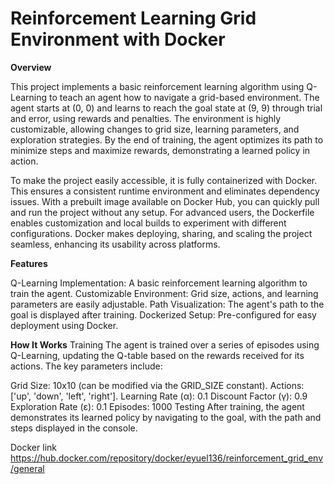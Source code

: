 # Reinforcement Learning Grid Environment with Docker
**Overview**

This project implements a basic reinforcement learning algorithm using Q-Learning to teach an agent how to navigate a grid-based environment. The agent starts at (0, 0) and learns to reach the goal state at (9, 9) through trial and error, using rewards and penalties. The environment is highly customizable, allowing changes to grid size, learning parameters, and exploration strategies. By the end of training, the agent optimizes its path to minimize steps and maximize rewards, demonstrating a learned policy in action.

To make the project easily accessible, it is fully containerized with Docker. This ensures a consistent runtime environment and eliminates dependency issues. With a prebuilt image available on Docker Hub, you can quickly pull and run the project without any setup. For advanced users, the Dockerfile enables customization and local builds to experiment with different configurations. Docker makes deploying, sharing, and scaling the project seamless, enhancing its usability across platforms. 

**Features**

Q-Learning Implementation: A basic reinforcement learning algorithm to train the agent.
Customizable Environment: Grid size, actions, and learning parameters are easily adjustable.
Path Visualization: The agent's path to the goal is displayed after training.
Dockerized Setup: Pre-configured for easy deployment using Docker.

**How It Works**
Training
The agent is trained over a series of episodes using Q-Learning, updating the Q-table based on the rewards received for its actions. The key parameters include:

Grid Size: 10x10 (can be modified via the GRID_SIZE constant).
Actions: ['up', 'down', 'left', 'right'].
Learning Rate (α): 0.1
Discount Factor (γ): 0.9
Exploration Rate (ε): 0.1
Episodes: 1000
Testing
After training, the agent demonstrates its learned policy by navigating to the goal, with the path and steps displayed in the console.

Docker link
https://hub.docker.com/repository/docker/eyuel136/reinforcement_grid_env/general
